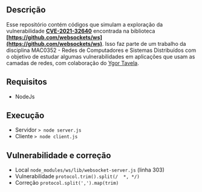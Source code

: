 
## Descrição
Esse repositório contém códigos que simulam a exploração da vulnerabilidade **[CVE-2021-32640](https://cve.mitre.org/cgi-bin/cvename.cgi?name=CVE-2021-32640)** encontrada na biblioteca **[https://github.com/websockets/ws](https://github.com/websockets/ws)**. Isso faz parte de um trabalho da disciplina MAC0352 - Redes de Computadores e Sistemas Distribuídos com o objetivo de estudar algumas vulnerabilidades em aplicações que usam as camadas de redes, com colaboração do [Ygor Tavela](https://github.com/ygortavela).
## Requisitos
- NodeJs
## Execução

- Servidor
	`> node server.js`
- Cliente
	`> node client.js`

## Vulnerabilidade e correção

- Local
		`node_modules/ws/lib/websocket-server.js` (linha 303)
- Vulnerabilidade
		`protocol.trim().split(/  *, */)`
- Correção
		`protocol.split(',').map(trim)`
